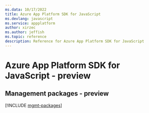 ```yaml
---
ms.data: 10/17/2022
title: Azure App Platform SDK for JavaScript
ms.devlang: javascript
ms.service: appplatform
author: xirzec
ms.author: jeffish
ms.topic: reference
description: Reference for Azure App Platform SDK for JavaScript
---
```

# Azure App Platform SDK for JavaScript - preview

## Management packages - preview
[!INCLUDE [mgmt-packages](app-platform-mgmt-index.md)]